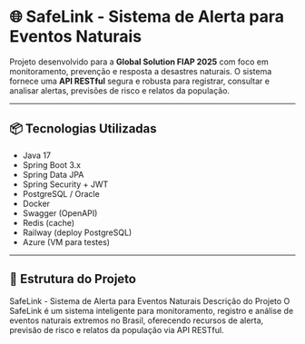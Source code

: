 # 🌐 SafeLink - Sistema de Alerta para Eventos Naturais

Projeto desenvolvido para a **Global Solution FIAP 2025** com foco em monitoramento, prevenção e resposta a desastres naturais. O sistema fornece uma **API RESTful** segura e robusta para registrar, consultar e analisar alertas, previsões de risco e relatos da população.

---

## 📦 Tecnologias Utilizadas

- Java 17
- Spring Boot 3.x
- Spring Data JPA
- Spring Security + JWT
- PostgreSQL / Oracle
- Docker
- Swagger (OpenAPI)
- Redis (cache)
- Railway (deploy PostgreSQL)
- Azure (VM para testes)

---

## 📁 Estrutura do Projeto

SafeLink - Sistema de Alerta para Eventos Naturais
Descrição do Projeto
O SafeLink é um sistema inteligente para monitoramento, registro e análise de eventos naturais extremos no Brasil, oferecendo recursos de alerta, previsão de risco e relatos da população via API RESTful.

